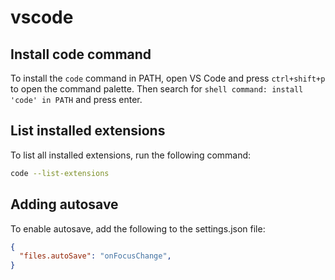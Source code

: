 # vscode

## Install code command

To install the `code` command in PATH, open VS Code and press `ctrl+shift+p` to open the command palette. Then search for `shell command: install 'code' in PATH` and press enter.

## List installed extensions

To list all installed extensions, run the following command:

```bash
code --list-extensions
```

## Adding autosave

To enable autosave, add the following to the settings.json file:

```json
{
  "files.autoSave": "onFocusChange",
}
```
